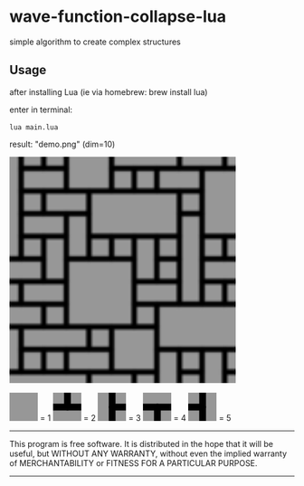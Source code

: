 # wave-function-collapse-lua
simple algorithm to create complex structures

## Usage

after installing Lua (ie via homebrew: brew install lua)

enter in terminal: 
```
lua main.lua
```
result: "demo.png" (dim=10)
<div align="left"><img src="/resources/demo.png" width="400px"</img></div> 

![](tileSet/blank.png) = 1 
![](tileSet/up.png) = 2
![](tileSet/right.png) = 3
![](tileSet/down.png) = 4
![](tileSet/left.png) = 5
*************
This program is free software. It is distributed in the hope that it will be useful, but WITHOUT ANY WARRANTY, without even the implied warranty of MERCHANTABILITY or FITNESS FOR A PARTICULAR PURPOSE. 
*************
